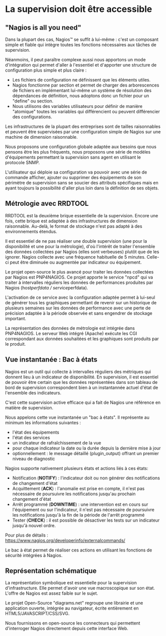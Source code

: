 # La supervision doit être accessible

## **"Nagios is all you need"**

Dans la plupart des cas, Nagios™ se suffit à lui-même : c'est un composant simple et fiable qui intègre toutes les fonctions nécessaires aux tâches de supervision.

Néanmoins, il peut paraître complexe aussi nous apportons un mode d'intégration qui permet d'aller à l'essentiel et d'apporter une structure de configuration plus simple et plus claire :

* Les fichiers de configuration ne définissent que les éléments utiles.
* Nagios fonctionne par section et permet de charger des arborescences de fichiers en implémentant lui-même un système de résolution des dépendances de définition, nous adoptons donc un fichier pour un "define" ou section.
* Nous utilisons des variables utilisateurs pour définir de manière "atomique" toutes les variables qui différencient ou peuvent différencier des configurations.

Les infrastructures de la plupart des entreprises sont de tailles raisonnables et peuvent être supervisées par une configuration simple de Nagios sur une machine de dimension raisonnable.

Nous proposons une configuration globale adaptée aux besoins que nous pensons être les plus fréquents, nous proposons une série de modèles d'équipements permettant la supervision sans agent en utilisant le protocole SNMP.

L'utilisateur qui déploie sa configuration va pouvoir avec une série de commande afficher, ajouter ou supprimer des équipements de son périmètre de supervision sans se soucier des attributs spécifiques mais en ayant toujours la possibilité d'aller plus loin dans la définition de ses objets.

## **Métrologie avec RRDTOOL**

RRDTOOL est la deuxième brique essentielle de la supervision. Encore une fois, cette brique est adaptée à des infrastructures de dimension raisonnable. Au-delà, le format de stockage n'est pas adapté à des environnements étendus.

Il est essentiel de ne pas réaliser une double supervision (une pour la disponibilité et une pour la métrologie), d'où l'intérêt de traiter l'ensemble des données collectées par Nagios (elles sont verbeuses) plutôt que de les ignorer. Nagios collecte avec une fréquence habituelle de 5 minutes. Celle-ci peut être diminuée ou augmentée par indicateur ou équipement.

Le projet open-source le plus avancé pour traiter les données collectées par Nagios est PNP4NAGIOS. Ce projet apporte le service "npcd" qui va traiter à intervalles réguliers les données de performances produites par Nagios (host*perfdata / service*perfdata).

L'activation de ce service avec la configuration adaptée permet à lui-seul de générer tous les graphiques permettant de revenir sur un historique de plusieurs semaines sur les données de performance avec une perte de précision adaptée à la période observée et sans engendrer de stockage important.

La représentation des données de métrologie est intégrée dans PNP4NAGIOS. Le serveur Web intégré (Apache) exécute les CGI correspondant aux données souhaitées et les graphiques sont produits par le produit.

## **Vue instantanée : Bac à états**

Nagios est un outil qui collecte à intervalles réguliers des métriques qui donnent lieu à un indicateur de disponibilité. En supervision, il est essentiel de pouvoir être certain que les données représentées dans son tableau de bord de supervision correspondent bien à un instantannée actuel d'état de l'ensemble des indicateurs.

C'est cette supervision active efficace qui a fait de Nagios une référence en matière de supervision.

Nous appelons cette vue instantanée un "bac à états". Il représente au minimum les informations suivantes :

* l'état des équipements
* l'état des services
* un indicateur de rafraîchissement de la vue
* pour chaque indicateur la date ou la durée depuis la dernière mise à jour
* optionnellement : le message détaillé (plugin_output) offrant un premier niveau de diagnostic

Nagios supporte nativement plusieurs états et actions liés à ces états:

* Notification (**NOTIFY**) : l'indicateur doit ou non générer des notifications de changement d'état
* Acquittement (**ACK**) : l'anomalie est prise en compte, il n'est pas nécessaire de poursuivre les notifications jusqu'au prochain changement d'état
* Arrêt programmé (**DOWNTIME**) : une intervention est en cours sur l'équipement ou sur l'indicateur, il n'est pas nécessaire de poursuivre les notifications jusqu'à la fin de la période de l'arrêt programmé
* Tester (**CHECK**) : il est possible de désactiver les tests sur un indicateur jusqu'à nouvel ordre.

Pour plus de détails : <https://www.nagios.org/developerinfo/externalcommands/>

Le bac à état permet de réaliser ces actions en utilisant les fonctions de sécurité intégrées à Nagios.

## **Représentation schématique**

La représentation symbolique est essentielle pour la supervision d'infrastructure. Elle permet d'avoir une vue macroscopique sur son état. L'offre de Nagios est assez faible sur le sujet.

Le projet Open-Source "diagrams.net" regroupe une librairie et une application ouverte, intégrée au navigateur, écrite entièrement en HTML5/JAVASCRIPT/CSS/SVG.

Nous fournissons en open-source les connecteurs qui permettent d'interroger Nagios directement depuis cette interface Web.